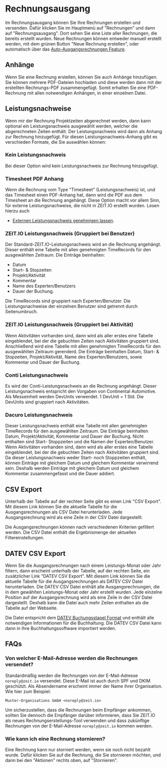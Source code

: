 # Rechnungsausgang

Im Rechnungsausgang können Sie Ihre Rechnungen erstellen und versenden.
Dafür klicken Sie im Hauptmenü auf "Rechnungen" und dann auf "Rechnungsausgang".
Dort sehen Sie eine Liste aller Rechnungen, die bereits erstellt wurden.
Neue Rechnungen können entweder manuell erstellt werden, mit dem grünen Button "Neue Rechnung erstellen",
oder automatisch über das [Auto-Ausgangsrechnungen Feature](/organisationen/auto-invoicing/).

## Anhänge  

Wenn Sie eine Rechnung erstellen, können Sie auch Anhänge hinzufügen. Sie können mehrere PDF-Dateien hochladen 
und diese werden dann mit der erstellten Rechnungs-PDF zusammengefügt. Somit erhalten Sie eine PDF-Rechnung mit
allen notwendigen Anhängen, in einer einzelnen Datei.

## Leistungsnachweise 

Wenn mir der Rechnung Projektzeiten abgerechnet werden, dann kann optional ein Leistungsnachweis ausgewählt werden, 
welcher die abgerechneten Zeiten enthält. Der Leistungsnachweis wird dann als Anhang zur Rechnung hinzugefügt.
Für diesen Leistungsnachweis-Anhang gibt es verschieden Formate, die Sie auswählen können:

### Kein Leistungsnachweis

Bei dieser Option wird kein Leistungsnachweis zur Rechnung hinzugefügt.

### Timesheet PDF Anhang 

Wenn die Rechnung vom Type "Timesheet" (Leistungsnachweis) ist, und das Timesheet einen PDF-Anhang hat, 
dann wird die PDF aus dem Timesheet an die Rechnung angehängt. Diese Option macht vor allem Sinn, für 
externe Leistungsnachweise, die nicht in ZEIT.IO erstellt wurden. Lesen hierzu auch
- [Externen Leistungsnachweis genehmigen lassen](/freiberufler/leistungsnachweise/#externen-leistungsnachweis-genehmigen-lassen).

### ZEIT.IO Leistungsnachweis (Gruppiert bei Benutzer)

Der Standard-ZEIT.IO-Leistungsnachweis wird an die Rechnung angehängt. Dieser enthält eine Tabelle mit allen genehmigten TimeRecords für den ausgewählten Zeitraum. 
Die Einträge beinhalten: 

- Datum 
- Start- & Stopzeiten 
- Projekt/Aktivität 
- Kommentar 
- Name des Experten/Benutzers
- Dauer der Buchung.

Die TimeRecords sind gruppiert nach Experten/Benutzer. 
Die Leistungsnachweise der einzelnen Benutzer sind getrennt durch Seitenumbruch.

### ZEIT.IO Leistungsnachweis (Gruppiert bei Aktivität)

Wenn Aktivitäten vorhanden sind, dann wird als aller erstes eine Tabelle eingeblendet, bei der die gebuchten Zeiten nach Aktivitäten gruppiert sind. 
Anschließend wird eine Tabelle mit allen genehmigten TimeRecords für den ausgewählten Zeitraum gerenderd. 
Die Einträge beinhalten Datum, Start- & Stopzeiten, Projekt/Aktivität, Name des Experten/Benutzers, sowie Kommentar und Dauer der Buchung.

### Conti Leistungsnachweis 

Es wird der Conti-Leistungsnachweis an die Rechnung angehängt. 
Dieser Leistungsnachweis entspricht den Vorgaben von Continental Automotive. 
Als Messeinheit werden DevUnits verwendet. 1 DevUnit = 1 Std. Die DevUnits sind gruppiert nach Aktivitäten.

### Dacuro Leistungsnachweis

Dieser Leistungsnachweis enthält eine Tabelle mit allen genehmigten TimeRecords für den ausgewählten Zeitraum. 
Die Einträge beinhalten Datum, Projekt/Aktivität, Kommentar und Dauer der Buchung. 
Nicht enthalten sind Start- Stoppzeiten und die Namen der Experten/Benutzer. 
Wenn Aktivitäten vorhanden sind, dann wird als aller erstes eine Tabelle eingeblendet, bei der die gebuchten Zeiten nach Aktivitäten gruppiert sind.
Da dieser Leistungsnachweis weder Start- noch Stoppzeiten enthält, können Einträge mit gleichem Datum und gleichem Kommentar verwirrend sein.
Deshalb werden Einträge mit gleichem Datum und gleichem Kommentar zusammengefasst und die Dauer addiert.

## CSV Export

Unterhalb der Tabelle auf der rechten Seite gibt es einen Link "CSV Export".
Mit diesem Link können Sie die aktuelle Tabelle für die Ausgangsrechnungen als CSV Datei herunterladen.
Jede Ausgangsrechnung wird als eine Zeile in der CSV Datei dargestellt.

Die Ausgangsrechnungen können nach verschiedenen Kriterien gefiltert werden.
Die CSV Datei enthält die Ergebnismenge der aktuellen Filtereinstellungen.

## DATEV CSV Export

Wenn Sie die Ausgangsrechnungen nach einem Leistungs-Monat oder Jahr filtern, dann erscheint unterhalb der Tabelle, auf der rechten Seite, ein zusätzlicher Link "DATEV CSV Export".
Mit diesem Link können Sie die aktuelle Tabelle für die Ausgangsrechnungen als DATEV CSV Datei herunterladen.
Die DATEV CSV Datei enthält alle Ausgangsrechnungen, die in dem gewählten Leistungs-Monat oder Jahr erstellt wurden.
Jede einzelne Position auf der Ausgangsrechnung wird als eine Zeile in der CSV Datei dargestellt.
Deshalb kann die Datei auch mehr Zeilen enthalten als die Tabelle auf der Webseite.

Die Datei entspricht dem [DATEV Buchungsstapel Format](https://developer.datev.de/datev/platform/de/dtvf/formate/buchungsstapel) und enthält alle notwendigen Informationen für die Buchhaltung.
Die DATEV CSV Datei kann dann in Ihre Buchhaltungssoftware importiert werden.

## FAQs

### Von welcher E-Mail-Adresse werden die Rechnungen versendet?

Standardmäßig werden die Rechnungen von der E-Mail-Adresse `noreply@zeit.io` versendet. 
Diese E-Mail ist auch durch SPF und DKIM geschützt. 
Als Absendername erscheint immer der Name ihrer Organisation. Wie hier zum Beispiel:

```
Muster-Organisations GmbH <noreply@zeit.io>
```

Um sicherzustellen, dass die Rechnungen beim Empfänger ankommen, sollten Sie dennoch die Empfänger darüber informieren, 
dass Sie ZEIT.IO als neues Rechnungserstellungs-Tool verwenden und dass zukünftige Rechnungen von der E-Mail-Adresse `noreply@zeit.io` kommen werden.

### Wie kann ich eine Rechnung stornieren?

Eine Rechnung kann nur storniert werden, wenn sie noch nicht bezahlt wurde. 
Dafür klicken Sie auf die Rechnung, die Sie stornieren möchten, und dann bei den "Aktionen" rechts oben, auf "Stornieren".

